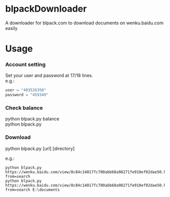 # blpackDownloader

A downloader for blpack.com to download documents on wenku.baidu.com easily


# Usage
### Account setting
Set your user and password at 17/18 lines.  
e.g.:  
``` python
user = "403526350"
password = "459349"
```

### Check balance
python blpack.py balance  
python blpack.py  

### Download
python blpack.py [url] [directory]  

e.g.:
```
python blpack.py https://wenku.baidu.com/view/8c84c14017fc700abb68a98271fe910ef02dae50.html?from=search
python blpack.py https://wenku.baidu.com/view/8c84c14017fc700abb68a98271fe910ef02dae50.html?from=search E:\documents
```
